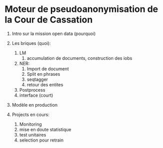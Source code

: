 # Moteur de pseudoanonymisation de la Cour de Cassation

1. Intro sur la mission open data (pourquoi)
2. Les briques (quoi): 
   1. LM
      1. accumulation de documents, construction des iobs
   2. NER:
      1. Import de document
      2. Split en phrases
      3. seqtagger 
      4. retour des entites
   3. Postprocess
   4. interface (court)

3. Modèle en production

4. Projects en cours:

   1. Monitoring
   2. mise en doute statistique
   3. test unitaires
   4. selection pour retrain

   
